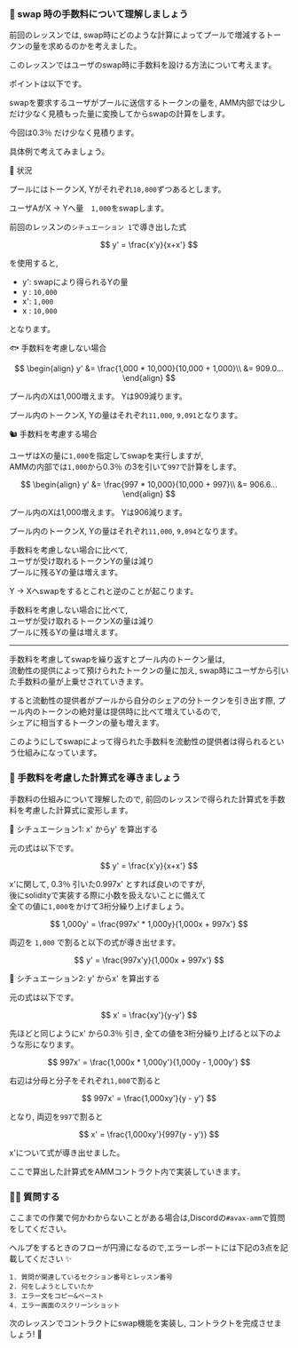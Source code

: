 ### 🐣 swap 時の手数料について理解しましょう

前回のレッスンでは, swap時にどのような計算によってプールで増減するトークンの量を求めるのかを考えました。

このレッスンではユーザのswap時に手数料を設ける方法について考えます。

ポイントは以下です。

swapを要求するユーザがプールに送信するトークンの量を, AMM内部では少しだけ少なく見積もった量に変換してからswapの計算をします。

今回は0.3％ だけ少なく見積ります。

具体例で考えてみましょう。

🦴 状況

プールにはトークンX, Yがそれぞれ`10,000`ずつあるとします。

ユーザAがX -> Yへ量　`1,000`をswapします。

前回のレッスンの`シチュエーション 1`で導き出した式

$$
y' = \frac{x'y}{x+x'}
$$

を使用すると,

- y': swapにより得られるYの量
- y : `10,000`
- x': `1,000`
- x : `10,000`

となります。

🐟 手数料を考慮しない場合

<!-- textlint-disable -->

$$
\begin{align}
y' &= \frac{1,000 * 10,000}{10,000 + 1,000}\\
&= 909.0...
\end{align}
$$

<!-- textlint-enable -->

プール内のXは1,000増えます。
Yは909減ります。

プール内のトークンX, Yの量はそれぞれ`11,000`, `9,091`となります。

🐿️ 手数料を考慮する場合

ユーザはXの量に`1,000`を指定してswapを実行しますが,  
AMMの内部では`1,000`から0.3％ の3を引いて`997`で計算をします。

$$
\begin{align}
y' &= \frac{997 * 10,000}{10,000 + 997}\\
&= 906.6...
\end{align}
$$

プール内のXは1,000増えます。
Yは906減ります。

プール内のトークンX, Yの量はそれぞれ`11,000`, `9,094`となります。

手数料を考慮しない場合に比べて,  
ユーザが受け取れるトークンYの量は減り  
プールに残るYの量は増えます。

Y -> Xへswapをするとこれと逆のことが起こります。

手数料を考慮しない場合に比べて,  
ユーザが受け取れるトークンXの量は減り  
プールに残るYの量は増えます。

---

手数料を考慮してswapを繰り返すとプール内のトークン量は,  
流動性の提供によって預けられたトークンの量に加え, swap時にユーザから引いた手数料の量が上乗せされていきます。

すると流動性の提供者がプールから自分のシェアの分トークンを引き出す際, プール内のトークンの絶対量は提供時に比べて増えているので,  
シェアに相当するトークンの量も増えます。

このようにしてswapによって得られた手数料を流動性の提供者は得られるという仕組みになっています。

### 🐔 手数料を考慮した計算式を導きましょう

手数料の仕組みについて理解したので, 前回のレッスンで得られた計算式を手数料を考慮した計算式に変形します。

🦕 シチュエーション1: x' からy' を算出する

元の式は以下です。

$$
y' = \frac{x'y}{x+x'}
$$

x'に関して, 0.3％ 引いた0.997x' とすれば良いのですが,  
後にsolidityで実装する際に小数を扱えないことに備えて  
全ての値に`1,000`をかけて3桁分繰り上げましょう。

<!-- textlint-disable -->

$$
1,000y' = \frac{997x' * 1,000y}{1,000x + 997x'}
$$

両辺を `1,000` で割ると以下の式が導き出せます。

$$
y' = \frac{997x'y}{1,000x + 997x'}
$$

<!-- textlint-enable -->

🐬 シチュエーション2: y' からx' を算出する

元の式は以下です。

$$
x' = \frac{xy'}{y-y'}
$$

先ほどと同じようにx' から0.3％ 引き, 全ての値を3桁分繰り上げると以下のような形になります。

<!-- textlint-disable -->

$$
997x' = \frac{1,000x * 1,000y'}{1,000y - 1,000y'}
$$

<!-- textlint-enable -->

右辺は分母と分子をそれぞれ`1,000`で割ると

$$
997x' = \frac{1,000xy'}{y - y'}
$$

となり, 両辺を`997`で割ると

$$
x' = \frac{1,000xy'}{997(y - y')}
$$

x'について式が導き出せました。

ここで算出した計算式をAMMコントラクト内で実装していきます。

### 🙋‍♂️ 質問する

ここまでの作業で何かわからないことがある場合は,Discordの`#avax-amm`で質問をしてください。

ヘルプをするときのフローが円滑になるので,エラーレポートには下記の3点を記載してください ✨

```
1. 質問が関連しているセクション番号とレッスン番号
2. 何をしようとしていたか
3. エラー文をコピー&ペースト
4. エラー画面のスクリーンショット
```

次のレッスンでコントラクトにswap機能を実装し, コントラクトを完成させましょう! 🎉
